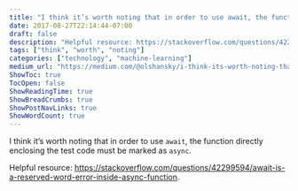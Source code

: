 ```yaml
---
title: "I think it’s worth noting that in order to use await, the function directly enclosing the test code…"
date: 2017-08-27T22:14:44-07:00
draft: false
description: "Helpful resource: https://stackoverflow.com/questions/42299594/await-is-a-reserved-word-error-inside-async-function."
tags: ["think", "worth", "noting"]
categories: ["technology", "machine-learning"]
medium_url: "https://medium.com/@olshansky/i-think-its-worth-noting-that-in-order-to-use-await-the-function-directly-enclosing-the-test-code-a5b44465399"
ShowToc: true
TocOpen: false
ShowReadingTime: true
ShowBreadCrumbs: true
ShowPostNavLinks: true
ShowWordCount: true
---
```


I think it’s worth noting that in order to use `await`, the function directly enclosing the test code must be marked as `async`.

Helpful resource: <https://stackoverflow.com/questions/42299594/await-is-a-reserved-word-error-inside-async-function>.
